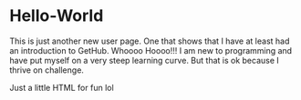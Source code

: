 # Hello-World
This is just another new user page.  One that shows that I have at least had an introduction to GetHub.  Whoooo Hoooo!!!
I am new to programming and have put myself on a very steep learning curve.  But that is ok because I thrive on challenge. <p>Just a little HTML for fun lol</p>
